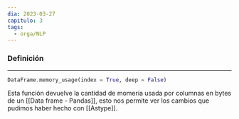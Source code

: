 ```yaml
---
dia: 2023-03-27
capitulo: 3
tags:
  - orga/NLP
---
```

### Definición
---
``` python
DataFrame.memory_usage(index = True, deep = False)
```

Esta función devuelve la cantidad de momeria usada por columnas en bytes de un [[Data frame - Pandas]], esto nos permite ver los cambios que pudimos haber hecho con [[Astype]].